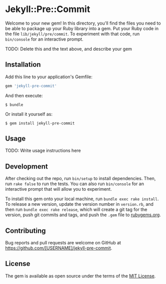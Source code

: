 # Jekyll::Pre::Commit

Welcome to your new gem! In this directory, you'll find the files you need to be able to package up your Ruby library into a gem. Put your Ruby code in the file `lib/jekyll/pre/commit`. To experiment with that code, run `bin/console` for an interactive prompt.

TODO: Delete this and the text above, and describe your gem

## Installation

Add this line to your application's Gemfile:

```ruby
gem 'jekyll-pre-commit'
```

And then execute:

    $ bundle

Or install it yourself as:

    $ gem install jekyll-pre-commit

## Usage

TODO: Write usage instructions here

## Development

After checking out the repo, run `bin/setup` to install dependencies. Then, run `rake false` to run the tests. You can also run `bin/console` for an interactive prompt that will allow you to experiment.

To install this gem onto your local machine, run `bundle exec rake install`. To release a new version, update the version number in `version.rb`, and then run `bundle exec rake release`, which will create a git tag for the version, push git commits and tags, and push the `.gem` file to [rubygems.org](https://rubygems.org).

## Contributing

Bug reports and pull requests are welcome on GitHub at https://github.com/[USERNAME]/jekyll-pre-commit.


## License

The gem is available as open source under the terms of the [MIT License](http://opensource.org/licenses/MIT).


